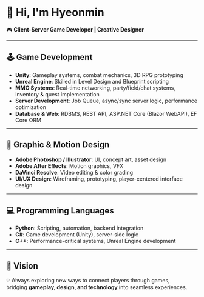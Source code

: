 # 👋 Hi, I'm Hyeonmin

🎮 **Client-Server Game Developer | Creative Designer**

---

## 🕹️ Game Development
- **Unity**: Gameplay systems, combat mechanics, 3D RPG prototyping  
- **Unreal Engine**: Skilled in Level Design and Blueprint scripting  
- **MMO Systems**: Real-time networking, party/field/chat systems, inventory & quest implementation  
- **Server Development**: Job Queue, async/sync server logic, performance optimization  
- **Database & Web**: RDBMS, REST API, ASP.NET Core (Blazor WebAPI), EF Core ORM  

---

## 🎨 Graphic & Motion Design
- **Adobe Photoshop / Illustrator**: UI, concept art, asset design  
- **Adobe After Effects**: Motion graphics, VFX  
- **DaVinci Resolve**: Video editing & color grading  
- **UI/UX Design**: Wireframing, prototyping, player-centered interface design  

---

## 💻 Programming Languages
- **Python**: Scripting, automation, backend integration  
- **C#**: Game development (Unity), server-side logic  
- **C++**: Performance-critical systems, Unreal Engine development  

---

## 🚀 Vision
💡 Always exploring new ways to connect players through games,  
bridging **gameplay, design, and technology** into seamless experiences.  